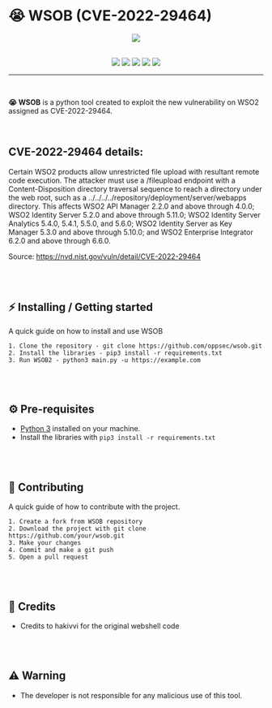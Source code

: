 # 😭 WSOB (CVE-2022-29464)

<div align="center">
    <img src="./assets/banner.png">
</div>

<br>

<p align="center">
    <img src="https://img.shields.io/github/license/oppsec/WSOB?color=blue&logo=github&style=for-the-badge">
    <img src="https://img.shields.io/github/issues/oppsec/WSOB?color=blue&logo=github&style=for-the-badge">
    <img src="https://img.shields.io/github/stars/oppsec/WSOB?color=blue&label=STARS&logo=github&style=for-the-badge">
    <img src="https://img.shields.io/github/v/release/oppsec/WSOB?color=blue&logo=github&style=for-the-badge">
    <img src="https://img.shields.io/github/languages/code-size/oppsec/WSOB?color=blue&logo=github&style=for-the-badge">
</p>

___

<br>

**😭 WSOB** is a python tool created to exploit the new vulnerability on WSO2 assigned as CVE-2022-29464.

<br>

## CVE-2022-29464 details:
Certain WSO2 products allow unrestricted file upload with resultant remote code execution. The attacker must use a /fileupload endpoint with a Content-Disposition directory traversal sequence to reach a directory under the web root, such as a ../../../../repository/deployment/server/webapps directory. This affects WSO2 API Manager 2.2.0 and above through 4.0.0; WSO2 Identity Server 5.2.0 and above through 5.11.0; WSO2 Identity Server Analytics 5.4.0, 5.4.1, 5.5.0, and 5.6.0; WSO2 Identity Server as Key Manager 5.3.0 and above through 5.10.0; and WSO2 Enterprise Integrator 6.2.0 and above through 6.6.0.

Source: https://nvd.nist.gov/vuln/detail/CVE-2022-29464

<br><br>

## ⚡ Installing / Getting started

<p> A quick guide on how to install and use WSOB </p>

```
1. Clone the repository - git clone https://github.com/oppsec/wsob.git
2. Install the libraries - pip3 install -r requirements.txt
3. Run WSOB2 - python3 main.py -u https://example.com
```

<br><br>

## ⚙️ Pre-requisites
- [Python 3](https://www.python.org/downloads/) installed on your machine.
- Install the libraries with `pip3 install -r requirements.txt`

<br><br>

## 🔨 Contributing

A quick guide of how to contribute with the project.

```
1. Create a fork from WSOB repository
2. Download the project with git clone https://github.com/your/wsob.git
3. Make your changes
4. Commit and make a git push
5. Open a pull request
```

<br><br>

## 🙏 Credits
- Credits to hakivvi for the original webshell code

<br><br>

## ⚠️ Warning
- The developer is not responsible for any malicious use of this tool.
